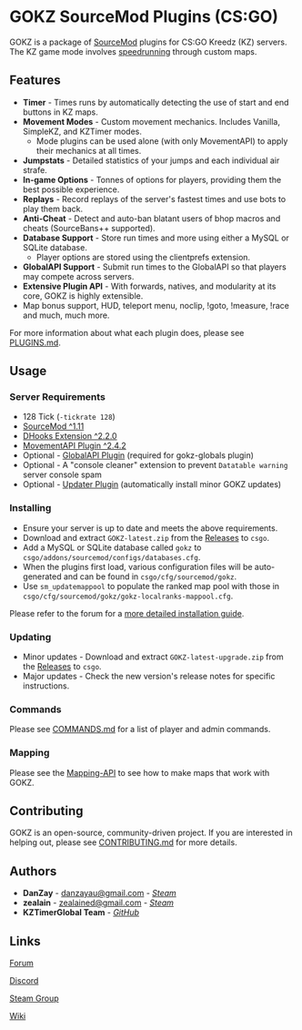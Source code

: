 # GOKZ SourceMod Plugins (CS:GO)

GOKZ is a package of [SourceMod](https://www.sourcemod.net/about.php) plugins for CS:GO Kreedz (KZ) servers. The KZ game mode involves [speedrunning](https://en.wikipedia.org/wiki/Speedrun) through custom maps.

## Features

 * **Timer** - Times runs by automatically detecting the use of start and end buttons in KZ maps.
 * **Movement Modes** - Custom movement mechanics. Includes Vanilla, SimpleKZ, and KZTimer modes.
    * Mode plugins can be used alone (with only MovementAPI) to apply their mechanics at all times.
 * **Jumpstats** - Detailed statistics of your jumps and each individual air strafe.
 * **In-game Options** - Tonnes of options for players, providing them the best possible experience.
 * **Replays** - Record replays of the server's fastest times and use bots to play them back.
 * **Anti-Cheat** - Detect and auto-ban blatant users of bhop macros and cheats (SourceBans++ supported).
 * **Database Support** - Store run times and more using either a MySQL or SQLite database. 
    * Player options are stored using the clientprefs extension.
 * **GlobalAPI Support** - Submit run times to the GlobalAPI so that players may compete across servers.
 * **Extensive Plugin API** - With forwards, natives, and modularity at its core, GOKZ is highly extensible.
 * Map bonus support, HUD, teleport menu, noclip, !goto, !measure, !race and much, much more.

For more information about what each plugin does, please see [PLUGINS.md](PLUGINS.md).

## Usage

### Server Requirements

 * 128 Tick (`-tickrate 128`)
 * [SourceMod ^1.11](https://www.sourcemod.net/downloads.php?branch=stable)
 * [DHooks Extension ^2.2.0](https://forums.alliedmods.net/showpost.php?p=2588686&postcount=589)
 * [MovementAPI Plugin ^2.4.2](https://github.com/danzayau/MovementAPI)
 * Optional - [GlobalAPI Plugin](https://bitbucket.org/kztimerglobalteam/globalapi-smplugin) (required for gokz-globals plugin)
 * Optional - A "console cleaner" extension to prevent `Datatable warning` server console spam
 * Optional - [Updater Plugin](https://forums.alliedmods.net/showthread.php?t=169095) (automatically install minor GOKZ updates)

### Installing

 * Ensure your server is up to date and meets the above requirements.
 * Download and extract `GOKZ-latest.zip` from the [Releases](https://github.com/KZGlobalTeam/gokz/releases) to `csgo`.
 * Add a MySQL or SQLite database called `gokz` to `csgo/addons/sourcemod/configs/databases.cfg`.
 * When the plugins first load, various configuration files will be auto-generated and can be found in `csgo/cfg/sourcemod/gokz`.
 * Use `sm_updatemappool` to populate the ranked map pool with those in `csgo/cfg/sourcemod/gokz/gokz-localranks-mappool.cfg`.

Please refer to the forum for a [more detailed installation guide](https://forum.gokz.org/p/guide-gokz).

### Updating

 * Minor updates - Download and extract `GOKZ-latest-upgrade.zip` from the [Releases](https://github.com/KZGlobalTeam/gokz/releases) to `csgo`.
 * Major updates - Check the new version's release notes for specific instructions.

### Commands

Please see [COMMANDS.md](COMMANDS.md) for a list of player and admin commands.

### Mapping

Please see the [Mapping-API](https://github.com/KZGlobalTeam/gokz/wiki/Mapping-API) to see how to make maps that work with GOKZ.

## Contributing

GOKZ is an open-source, community-driven project. If you are interested in helping out, please see [CONTRIBUTING.md](CONTRIBUTING.md) for more details.

## Authors

 * **DanZay** - danzayau@gmail.com - [*Steam*](https://steamcommunity.com/id/DanZay)
 * **zealain** - zealained@gmail.com - [*Steam*](https://steamcommunity.com/id/zealain)
 * **KZTimerGlobal Team** - [*GitHub*](https://github.com/KZGlobalTeam)

## Links

[Forum](https://forum.gokz.org)

[Discord](https://www.discord.gg/csgokz)

[Steam Group](https://steamcommunity.com/groups/GOKZTimer)

[Wiki](https://github.com/KZGlobalTeam/gokz/wiki)
